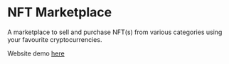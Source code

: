 # NFT Marketplace

A marketplace to sell and purchase NFT(s) from various categories using your favourite cryptocurrencies.

Website demo [here](https://nft-markettplace.netlify.app/)